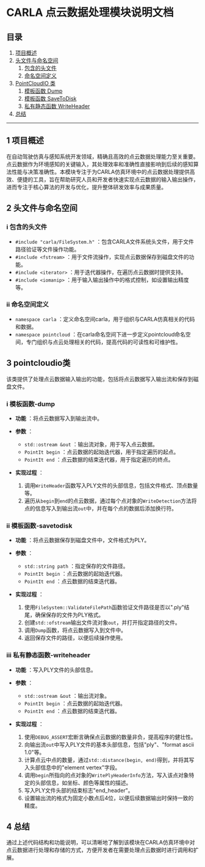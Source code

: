 # CARLA 点云数据处理模块说明文档

## 目录

1. [项目概述](#1项目概述)
2. [头文件与命名空间](#2头文件与命名空间)
    1. [包含的头文件](#21包含的头文件)
    2. [命名空间定义](#22命名空间定义)
3. [PointCloudIO 类](#3pointcloudio类)
    1. [模板函数 Dump](#31模板函数-dump)
    2. [模板函数 SaveToDisk](#32模板函数-savetodisk)
    3. [私有静态函数 WriteHeader](#33私有静态函数-writeheader)
4. [总结](#4总结)

---

## 1 项目概述

在自动驾驶仿真与感知系统开发领域，精确且高效的点云数据处理能力至关重要。点云数据作为环境感知的关键输入，其处理效率和准确性直接影响到后续的感知算法性能与决策准确性。本模块专注于为CARLA仿真环境中的点云数据处理提供高效、便捷的工具，旨在帮助研究人员和开发者快速实现点云数据的输入输出操作，进而专注于核心算法的开发与优化，提升整体研发效率与成果质量。

## 2 头文件与命名空间

### i 包含的头文件

  * `#include "carla/FileSystem.h"` ：包含CARLA文件系统头文件，用于文件路径验证等文件操作功能。
  * `#include <fstream>` ：用于文件流操作，实现点云数据保存到磁盘文件的功能。
  * `#include <iterator>` ：用于迭代器操作，在遍历点云数据时提供支持。
  * `#include <iomanip>` ：用于输入输出操作中的格式控制，如设置输出精度等。

### ii 命名空间定义

  * `namespace carla` ：定义命名空间carla，用于组织与CARLA仿真相关的代码和数据。
  * `namespace pointcloud` ：在carla命名空间下进一步定义pointcloud命名空间，专门组织与点云处理相关的代码，提高代码的可读性和可维护性。

## 3 pointcloudio类

该类提供了处理点云数据输入输出的功能，包括将点云数据写入输出流和保存到磁盘文件。

### i 模板函数-dump

  * **功能** ：将点云数据写入到输出流中。
  * **参数** ：
    * `std::ostream &out` ：输出流对象，用于写入点云数据。
    * `PointIt begin` ：点云数据的起始迭代器，用于指定遍历的起点。
    * `PointIt end` ：点云数据的结束迭代器，用于指定遍历的终点。

  * **实现过程** ：
    1. 调用`WriteHeader`函数写入PLY文件的头部信息，包括文件格式、顶点数量等。
    2. 遍历从`begin`到`end`的点云数据，通过每个点对象的`WriteDetection`方法将点的信息写入到输出流`out`中，并在每个点的数据后添加换行符。

### ii 模板函数-savetodisk

  * **功能** ：将点云数据保存到磁盘文件中，文件格式为PLY。
  * **参数** ：
    * `std::string path` ：指定保存的文件路径。
    * `PointIt begin` ：点云数据的起始迭代器。
    * `PointIt end` ：点云数据的结束迭代器。

  * **实现过程** ：
    1. 使用`FileSystem::ValidateFilePath`函数验证文件路径是否以".ply"结尾，确保保存的文件为PLY格式。
    2. 创建`std::ofstream`输出文件流对象`out`，并打开指定路径的文件。
    3. 调用`Dump`函数，将点云数据写入到文件中。
    4. 返回保存文件的路径，以便后续操作使用。

### iii 私有静态函数-writeheader

  * **功能** ：写入PLY文件的头部信息。
  * **参数** ：
    * `std::ostream &out` ：输出流对象。
    * `PointIt begin` ：点云数据的起始迭代器。
    * `PointIt end` ：点云数据的结束迭代器。

  * **实现过程** ：
    1. 使用`DEBUG_ASSERT`宏断言确保点云数据的数量非负，提高程序的健壮性。
    2. 向输出流`out`中写入PLY文件的基本头部信息，包括"ply"、"format ascii 1.0"等。
    3. 计算点云中点的数量，通过`std::distance(begin, end)`得到，并将其写入头部信息中的"element vertex"字段。
    4. 调用`begin`所指向的点对象的`WritePlyHeaderInfo`方法，写入该点对象特定的头部信息，如坐标、颜色等属性的描述。
    5. 写入PLY文件头部的结束标志"end_header"。
    6. 设置输出流的格式为固定小数点后4位，以便后续数据输出时保持一致的精度。

## 4 总结

通过上述代码结构和功能说明，可以清晰地了解到该模块在CARLA仿真环境中对点云数据进行处理和存储的方式，方便开发者在需要处理点云数据时进行调用和扩展。